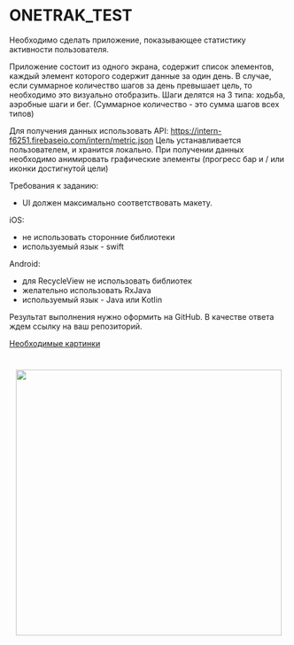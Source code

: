 # ONETRAK_TEST

Необходимо сделать приложение, показывающее статистику активности пользователя.

Приложение состоит из одного экрана, содержит список элементов, каждый элемент которого содержит данные за один день. В случае, если суммарное количество шагов за день превышает цель, то необходимо это визуально отобразить.
Шаги делятся на 3 типа: ходьба, аэробные шаги и бег. (Суммарное количество - это сумма шагов всех типов)

Для получения данных использовать API: https://intern-f6251.firebaseio.com/intern/metric.json
Цель устанавливается пользователем, и хранится локально.
При получении данных необходимо анимировать графические элементы (прогресс бар и / или иконки достигнутой цели)

Требования к заданию:

- UI должен максимально соответствовать макету.

iOS:
- не использовать сторонние библиотеки
- используемый язык - swift

Android:
- для RecycleView не использовать библиотек
- желательно использовать RxJava
- используемый язык - Java или Kotlin


Результат выполнения нужно оформить на GitHub. В качестве ответа ждем ссылку на ваш репозиторий.

<a href="https://github.com/PreppyLLC/ONETRAK_iOS_TEST/blob/master/image_assets.zip">Необходимые картинки</a>
#
<p align="center">
  <img src="https://s3.eu-central-1.amazonaws.com/onetrak/static/ios_test_task/canvas2.png" width="480">
</p>

